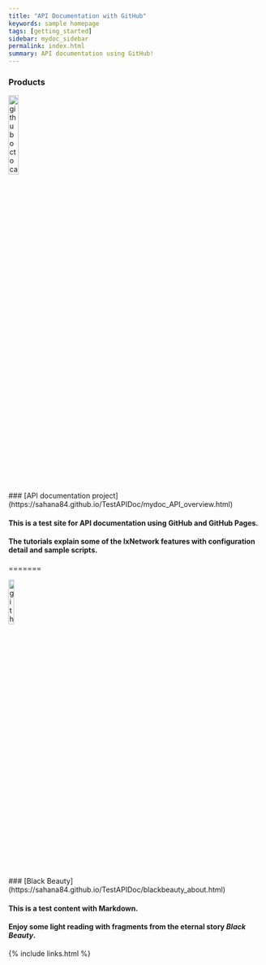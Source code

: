 ```yaml
---
title: "API Documentation with GitHub"
keywords: sample homepage
tags: [getting_started]
sidebar: mydoc_sidebar
permalink: index.html
summary: API documentation using GitHub!
---
```

### Products
<div> 
    <img src="{{ "/images/ixia.png" | absolute_url }}" alt="github octocat" style="width:20%;" >    
</div>
### [API documentation project](https://sahana84.github.io/TestAPIDoc/mydoc_API_overview.html)


#### This is a test site for API documentation using GitHub and GitHub Pages. 
#### The tutorials explain some of the IxNetwork features with configuration detail and sample scripts.    
=======


<div> 
    <img src="{{ "/images/BB1.jpg" | absolute_url }}" alt="github octocat" style="width:15%;" >    
</div>
### [Black Beauty](https://sahana84.github.io/TestAPIDoc/blackbeauty_about.html)


#### This is a test content with Markdown. 
#### Enjoy some light reading with fragments from the eternal story *Black Beauty*. 


{% include links.html %}

